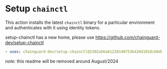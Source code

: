 # Setup `chainctl`

This action installs the latest `chainctl` binary for a particular environment
and authenticates with it using identity tokens.

setup-chainctl has a new home, please use https://github.com/chainguard-dev/setup-chainctl

```yaml
- uses: chainguard-dev/setup-chainctl@2302a56a61228140753b428d1018cb0d0addbec6 # v0.3.0
```

_note_: this readme will be removed around August/2024
